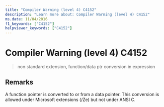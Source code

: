 ```yaml
---
title: "Compiler Warning (level 4) C4152"
description: "Learn more about: Compiler Warning (level 4) C4152"
ms.date: 11/04/2016
f1_keywords: ["C4152"]
helpviewer_keywords: ["C4152"]
---
```

# Compiler Warning (level 4) C4152

> non standard extension, function/data ptr conversion in expression

## Remarks

A function pointer is converted to or from a data pointer. This conversion is allowed under Microsoft extensions (/Ze) but not under ANSI C.
